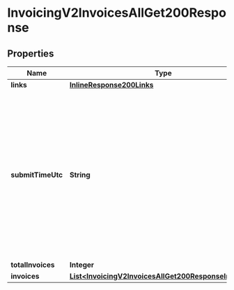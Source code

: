 
# InvoicingV2InvoicesAllGet200Response

## Properties
Name | Type | Description | Notes
------------ | ------------- | ------------- | -------------
**links** | [**InlineResponse200Links**](InlineResponse200Links.md) |  |  [optional]
**submitTimeUtc** | **String** | Time of request in UTC. Format: &#x60;YYYY-MM-DDThh:mm:ssZ&#x60; **Example** &#x60;2016-08-11T22:47:57Z&#x60; equals August 11, 2016, at 22:47:57 (10:47:57 p.m.). The &#x60;T&#x60; separates the date and the time. The &#x60;Z&#x60; indicates UTC.  Returned by Cybersource for all services.  |  [optional]
**totalInvoices** | **Integer** |  |  [optional]
**invoices** | [**List&lt;InvoicingV2InvoicesAllGet200ResponseInvoices&gt;**](InvoicingV2InvoicesAllGet200ResponseInvoices.md) |  |  [optional]



